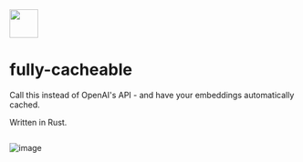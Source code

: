 <div style={display: 'flex', align-items: 'center', justify-content: 'space-around'}>
  <img width="50px" src="https://github.com/user-attachments/assets/0a0e4df8-fc1e-4463-9156-01f2a091cab0" />
  <h1>fully-cacheable</h1>
</div>

Call this instead of OpenAI's API - and have your embeddings automatically cached.

Written in Rust.

```

```
![image](https://github.com/user-attachments/assets/f1602dba-55f8-42ba-85ed-ce52439e2c14)

